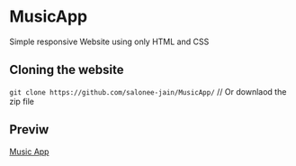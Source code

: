 # MusicApp
Simple responsive Website using only HTML and CSS

## Cloning the website
`git clone https://github.com/salonee-jain/MusicApp/`
// Or downlaod the zip file

## Previw
[Music App](https://salonee-jain/github.io/MusicApp/)
